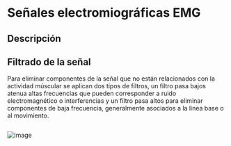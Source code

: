 # Señales electromiográficas EMG
## Descripción

## Filtrado de la señal
Para eliminar componentes de la señal que no están relacionados con la actividad múscular se aplican dos tipos de filtros, un filtro pasa bajos atenua altas frecuencias que pueden corresponder a ruido electromagnético o interferencias y un filtro pasa altos para eliminar componentes de baja frecuencia, generalmente asociados a la linea base o al movimiento.

```python

```
![image](https://github.com/user-attachments/assets/f9c9e537-395a-4790-bb27-ca431dcdc490)
